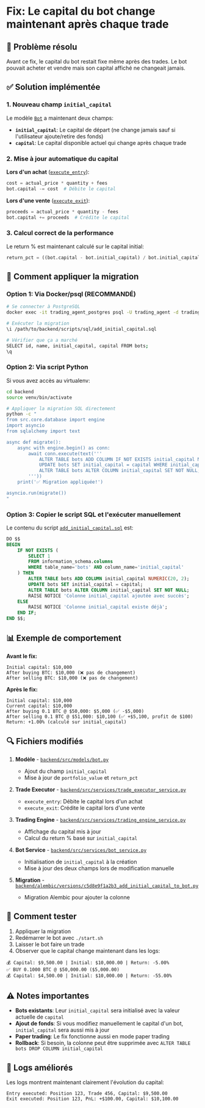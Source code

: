 # Fix: Le capital du bot change maintenant après chaque trade

## 🐛 Problème résolu

Avant ce fix, le capital du bot restait fixe même après des trades. Le bot pouvait acheter et vendre mais son capital affiché ne changeait jamais.

## ✅ Solution implémentée

### 1. Nouveau champ `initial_capital`

Le modèle [`Bot`](../backend/src/models/bot.py:39) a maintenant deux champs:
- **`initial_capital`**: Le capital de départ (ne change jamais sauf si l'utilisateur ajoute/retire des fonds)
- **`capital`**: Le capital disponible actuel qui change après chaque trade

### 2. Mise à jour automatique du capital

**Lors d'un achat** ([`execute_entry`](../backend/src/services/trade_executor_service.py:40)):
```python
cost = actual_price * quantity + fees
bot.capital -= cost  # Débite le capital
```

**Lors d'une vente** ([`execute_exit`](../backend/src/services/trade_executor_service.py:157)):
```python
proceeds = actual_price * quantity - fees
bot.capital += proceeds  # Crédite le capital
```

### 3. Calcul correct de la performance

Le return % est maintenant calculé sur le capital initial:
```python
return_pct = ((bot.capital - bot.initial_capital) / bot.initial_capital) * 100
```

## 🔧 Comment appliquer la migration

### Option 1: Via Docker/psql (RECOMMANDÉ)

```bash
# Se connecter à PostgreSQL
docker exec -it trading_agent_postgres psql -U trading_agent -d trading_agent_db

# Exécuter la migration
\i /path/to/backend/scripts/sql/add_initial_capital.sql

# Vérifier que ça a marché
SELECT id, name, initial_capital, capital FROM bots;
\q
```

### Option 2: Via script Python

Si vous avez accès au virtualenv:

```bash
cd backend
source venv/bin/activate

# Appliquer la migration SQL directement
python -c "
from src.core.database import engine
import asyncio
from sqlalchemy import text

async def migrate():
    async with engine.begin() as conn:
        await conn.execute(text('''
            ALTER TABLE bots ADD COLUMN IF NOT EXISTS initial_capital NUMERIC(20, 2);
            UPDATE bots SET initial_capital = capital WHERE initial_capital IS NULL;
            ALTER TABLE bots ALTER COLUMN initial_capital SET NOT NULL;
        '''))
    print('✅ Migration appliquée!')

asyncio.run(migrate())
"
```

### Option 3: Copier le script SQL et l'exécuter manuellement

Le contenu du script [`add_initial_capital.sql`](../backend/scripts/sql/add_initial_capital.sql:1) est:

```sql
DO $$ 
BEGIN
    IF NOT EXISTS (
        SELECT 1 
        FROM information_schema.columns 
        WHERE table_name='bots' AND column_name='initial_capital'
    ) THEN
        ALTER TABLE bots ADD COLUMN initial_capital NUMERIC(20, 2);
        UPDATE bots SET initial_capital = capital;
        ALTER TABLE bots ALTER COLUMN initial_capital SET NOT NULL;
        RAISE NOTICE 'Colonne initial_capital ajoutée avec succès';
    ELSE
        RAISE NOTICE 'Colonne initial_capital existe déjà';
    END IF;
END $$;
```

## 📊 Exemple de comportement

**Avant le fix:**
```
Initial capital: $10,000
After buying BTC: $10,000 (❌ pas de changement)
After selling BTC: $10,000 (❌ pas de changement)
```

**Après le fix:**
```
Initial capital: $10,000
Current capital: $10,000
After buying 0.1 BTC @ $50,000: $5,000 (✅ -$5,000)
After selling 0.1 BTC @ $51,000: $10,100 (✅ +$5,100, profit de $100)
Return: +1.00% (calculé sur initial_capital)
```

## 🔍 Fichiers modifiés

1. **Modèle** - [`backend/src/models/bot.py`](../backend/src/models/bot.py:66)
   - Ajout du champ `initial_capital`
   - Mise à jour de `portfolio_value` et `return_pct`

2. **Trade Executor** - [`backend/src/services/trade_executor_service.py`](../backend/src/services/trade_executor_service.py:21)
   - `execute_entry`: Débite le capital lors d'un achat
   - `execute_exit`: Crédite le capital lors d'une vente

3. **Trading Engine** - [`backend/src/services/trading_engine_service.py`](../backend/src/services/trading_engine_service.py:28)
   - Affichage du capital mis à jour
   - Calcul du return % basé sur `initial_capital`

4. **Bot Service** - [`backend/src/services/bot_service.py`](../backend/src/services/bot_service.py:53)
   - Initialisation de `initial_capital` à la création
   - Mise à jour des deux champs lors de modification manuelle

5. **Migration** - [`backend/alembic/versions/c5d8e9f1a2b3_add_initial_capital_to_bot.py`](../backend/alembic/versions/c5d8e9f1a2b3_add_initial_capital_to_bot.py:1)
   - Migration Alembic pour ajouter la colonne

## 🧪 Comment tester

1. Appliquer la migration
2. Redémarrer le bot avec `./start.sh`
3. Laisser le bot faire un trade
4. Observer que le capital change maintenant dans les logs:

```
💰 Capital: $9,500.00 | Initial: $10,000.00 | Return: -5.00%
✅ BUY 0.1000 BTC @ $50,000.00 ($5,000.00)
💰 Capital: $4,500.00 | Initial: $10,000.00 | Return: -55.00%
```

## ⚠️ Notes importantes

- **Bots existants**: Leur `initial_capital` sera initialisé avec la valeur actuelle de `capital`
- **Ajout de fonds**: Si vous modifiez manuellement le capital d'un bot, `initial_capital` sera aussi mis à jour
- **Paper trading**: Le fix fonctionne aussi en mode paper trading
- **Rollback**: Si besoin, la colonne peut être supprimée avec `ALTER TABLE bots DROP COLUMN initial_capital`

## 📝 Logs améliorés

Les logs montrent maintenant clairement l'évolution du capital:

```
Entry executed: Position 123, Trade 456, Capital: $9,500.00
Exit executed: Position 123, PnL: +$100.00, Capital: $10,100.00